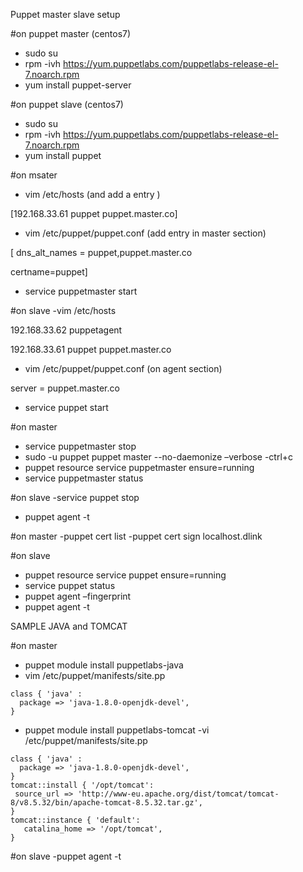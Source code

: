 Puppet master slave setup

#on puppet master (centos7)
- sudo su
- rpm -ivh https://yum.puppetlabs.com/puppetlabs-release-el-7.noarch.rpm
- yum install puppet-server

#on puppet slave (centos7)
- sudo su
- rpm -ivh https://yum.puppetlabs.com/puppetlabs-release-el-7.noarch.rpm
- yum install puppet

#on msater
- vim /etc/hosts (and add a entry )

[192.168.33.61  puppet puppet.master.co]

- vim /etc/puppet/puppet.conf (add entry in master section)

[    dns_alt_names = puppet,puppet.master.co

certname=puppet]

- service puppetmaster start

#on slave 
-vim /etc/hosts

192.168.33.62 puppetagent

192.168.33.61 puppet puppet.master.co

- vim /etc/puppet/puppet.conf (on agent section)

server = puppet.master.co

- service puppet start

#on master
- service puppetmaster stop
- sudo -u puppet puppet master --no-daemonize –verbose
-ctrl+c
- puppet resource service puppetmaster ensure=running
- service puppetmaster status

#on slave
-service puppet stop
- puppet agent -t

#on master
-puppet cert list
-puppet cert sign localhost.dlink
 
#on slave
- puppet resource service puppet ensure=running
- service puppet status
- puppet agent –fingerprint
- puppet agent -t





SAMPLE JAVA and TOMCAT

#on master
- puppet module install puppetlabs-java
- vim /etc/puppet/manifests/site.pp
```
class { 'java' :
  package => 'java-1.8.0-openjdk-devel',
}
```
- puppet module install puppetlabs-tomcat
-vi /etc/puppet/manifests/site.pp
```
class { 'java' :
  package => 'java-1.8.0-openjdk-devel',
}
tomcat::install { '/opt/tomcat':
 source_url => 'http://www-eu.apache.org/dist/tomcat/tomcat-8/v8.5.32/bin/apache-tomcat-8.5.32.tar.gz',
}
tomcat::instance { 'default':
   catalina_home => '/opt/tomcat',
}
```

#on slave
-puppet agent -t

